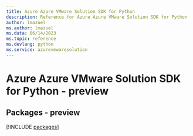 ```yaml
---
title: Azure Azure VMware Solution SDK for Python
description: Reference for Azure Azure VMware Solution SDK for Python
author: lmazuel
ms.author: lmazuel
ms.data: 06/14/2023
ms.topic: reference
ms.devlang: python
ms.service: azurevmwaresolution
---
```

# Azure Azure VMware Solution SDK for Python - preview
## Packages - preview
[!INCLUDE [packages](azure-vmware-solution-index.md)]